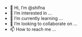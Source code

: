 - 👋 Hi, I’m @shifna
- 👀 I’m interested in ...
- 🌱 I’m currently learning ...
- 💞️ I’m looking to collaborate on ...
- 📫 How to reach me ...

<!---
shifna/shifna is a ✨ special ✨ repository because its `README.md` (this file) appears on your GitHub profile.
You can click the Preview link to take a look at your changes.
--->
